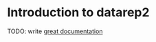 # Introduction to datarep2

TODO: write [great documentation](http://jacobian.org/writing/what-to-write/)
